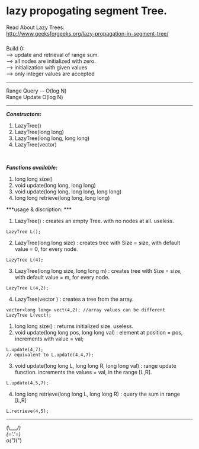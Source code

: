 # lazy propogating segment Tree.

Read About Lazy Trees:<br>
http://www.geeksforgeeks.org/lazy-propagation-in-segment-tree/

### 

Build 0: <br>
--> update and retrieval of range sum.<br>
--> all nodes are initialized with zero.<br>
--> initialization with given values <br>
--> only integer values are accepted<br>

***

Range Query -- O(log N)<br>
Range Update O(log N)<br>

*** 

***Constructors:***
1. LazyTree()
2. LazyTree(long long)
3. LazyTree(long long, long long)
4. LazyTree(vector<long long>)
<br>

***Functions available:***
1. long long size()
2. void update(long long, long long)
3. void update(long long, long long, long long)
4. long long retrieve(long long, long long)

***usage & discription: ***

1. LazyTree() : creates an empty Tree. with no nodes at all. useless.<br>
```
LazyTree L();
```
2. LazyTree(long long size) : creates tree with Size = size, with default value = 0, for every node.<br>
```
LazyTree L(4);
```
3. LazyTree(long long size, long long m) : creates tree with Size = size, with default value = m, for every node.<br>
```
LazyTree L(4,2);
```
4. LazyTree(vector<long long> ) : creates a tree from the array.<br> 
```
vector<long long> vect(4,2); //array values can be different
LazyTree L(vect);
```

1. long long size() : returns initialized size. useless.
2. void update(long long pos, long long val) : element at position = pos, increments with value = val;
```
L.update(4,7); 
// equivalent to L.update(4,4,7);
```
3. void update(long long L, long long R, long long val) : range update function. increments the values = val, in the range [L,R].
```
L.update(4,5,7);
```
4. long long retrieve(long long L, long long R) : query the sum in range [L,R]
```
L.retrieve(4,5);	
```
***

(\\____/) <br>
(='.'=) <br>
o(")_(")<br>